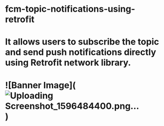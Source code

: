# fcm-topic-notifications-using-retrofit

# It allows users to subscribe the topic and send push notifications directly using Retrofit network library.


# ![Banner Image](![Uploading Screenshot_1596484400.png…]())
